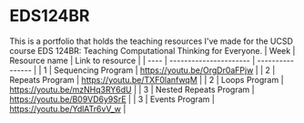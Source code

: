 # EDS124BR
This is a portfolio that holds the teaching resources I've made for the UCSD course EDS 124BR: Teaching Computational Thinking for Everyone.
| Week | Resource name | Link to resource |
| ---- | ---------------------- | ---------------- |
| 1    | Sequencing Program     | https://youtu.be/OrgDr0aFPjw |
| 2    | Repeats Program        | https://youtu.be/TXF0lanfwqM |
| 2    | Loops Program          | https://youtu.be/mzNHq3RY6dU |
| 3    | Nested Repeats Program | https://youtu.be/B09VD6y9SrE |
| 3    | Events Program         | https://youtu.be/YdlATr6vV_w |
